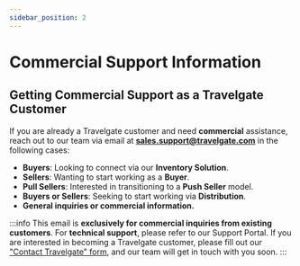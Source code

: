 ```yaml
---
sidebar_position: 2
---
```


# Commercial Support Information

## Getting Commercial Support as a Travelgate Customer
If you are already a Travelgate customer and need **commercial** assistance, reach out to our team via email at **sales.support@travelgate.com** in the following cases:

- **Buyers**: Looking to connect via our **Inventory Solution**.
- **Sellers**: Wanting to start working as a **Buyer**.
- **Pull Sellers**: Interested in transitioning to a **Push Seller** model.
- **Buyers or Sellers**: Seeking to start working via **Distribution**.
- **General inquiries or commercial information.**

:::info
This email is **exclusively for commercial inquiries from existing customers**. For **technical support**, please refer to our Support Portal. If you are interested in becoming a Travelgate customer, please fill out our ["Contact Travelgate" form](https://docs.travelgate.com/kb/getting-started-with-travelgate/about-us#how-can-i-become-a-partner-at-travelgatex), and our team will get in touch with you soon.
:::
